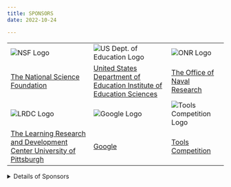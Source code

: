 ```yaml
---
title: SPONSORS
date: 2022-10-24

---
```


| | | |
|-|-|-|
| ![NSF Logo](sponsors/nsf-logo.png) | ![US Dept. of Education Logo](sponsors/Seal_of_the_United_States_Department_of_Education.svg.png) | ![ONR Logo](sponsors/1516213553545.jpg) |
| [The National Science Foundation](https://www.nsf.gov/) | [United States Department of Education Institute of Education Sciences](https://ies.ed.gov/) | [The Office of Naval Research](https://www.onr.navy.mil/) |
| ![LRDC Logo](sponsors/lrdc.jpg) | ![Google Logo](sponsors/768px-Google__G__Logo.svg.png) | ![Tools Competition Logo](sponsors/toolscompetition.jpg) |
| [The Learning Research and Development Center University of Pittsburgh](https://www.lrdc.pitt.edu/) | [Google](https://research.google/outreach/) | [Tools Competition](https://tools-competition.org/) |



<details>
  <summary>Details of Sponsors</summary>
  
  ### Current and Past Sponsors
  <!-- <small> -->
  *   The National Science Foundation through a grant to the Center for Interdisciplinary Research on Constructive Learning Environments ([CIRCLE](https://www.pitt.edu/~circle/)) at the University of Pittsburgh and Carnegie Mellon University. ([NSF Award Abstract #9720359)](https://www.fastlane.nsf.gov/servlet/showaward?award=9720359)
*   The National Science Foundation through a grant to Diane J. Litman [(NSF Award Abstract #0328431)](https://www.fastlane.nsf.gov/servlet/showaward?award=0328431) at the University of Pittsburgh and Julia Hirschberg [(NSF Award Abstract #0328295)](https://www.fastlane.nsf.gov/servlet/showaward?award=0328295) at Columbia University
*   The National Science Foundation through a grant to Kurt A. VanLehn, Carolyn P. Rose, Diane J. Litman, Michelene Chi, and Pamela W. Jordan [(NSF Award Abstract #0325054)](https://www.fastlane.nsf.gov/servlet/showaward?award=0325054) at the University of Pittsburgh
*   The Office of Naval Research through a grant to Diane J. Litman (Adding Spoken Language to a Text-Based Dialogue Tutor)
*   The National Science Foundation through a grant to the [Pittsburgh Science of Learning Center](https://www.learnlab.org) at the University of Pittsburgh and Carnegie Mellon University.[(NSF Award Abstract #0354420)](https://www.nsf.gov/awardsearch/showAward.do?AwardNumber=0354420)
*   The National Science Foundation through a grant to Dan Roth, Diane Litman, James Pellegrino, Sandra Rodriguez-Zas, and ChengXiang Zhai [(NSF Award Abstract #0428472)](https://www.nsf.gov/awardsearch/showAward.do?AwardNumber=0428472) at the University of Illinois at Urbana-Champaign (subcontract to the University of Pittsburgh)
*   The National Science Foundation through a grant to Diane J. Litman and Katherine Forbes-Riley [(NSF Award Abstract #0631930)](https://www.nsf.gov/awardsearch/showAward.do?AwardNumber=0631930)
*   The Office of Naval Research through a grant to Sandra Katz and Diane Litman (Cohesion in Tutorial Dialogue and its Impact on Learning)
*   The Learning Research and Development Center, University of Pittsburgh, through a grant to Diane Litman, Christian Schunn, and Kevin Ashley (Improving Learning from Peer Review with NLP and ITS Techniques)
*   The National Science Foundation through a grant to Diane J. Litman and Katherine Forbes-Riley [(NSF Award Abstract #0914615)](https://www.nsf.gov/awardsearch/showAward.do?AwardNumber=0914615)
*   United States Department of Education Institute of Education Sciences through a grant to S. Katz (PI), P. Jordan (Co-PI), D. Litman (Co-PI) and M. Ford (Co-PI) ([Cognition and Student Learning Award](https://ies.ed.gov/ncer/projects/grant.asp?ProgID=5&grantid=904&NameID=43))
*   The Learning Research and Development Center, University of Pittsburgh, through a grant to Kevin Ashley, Diane Litman, Chris Schunn, and Jingtao Wang (Keeping Instructors Well-Informed in Computer-Supported Peer Review)
*   The National Science Foundation through a grant to Kevin Ashley, Diane Litman, and Christian Schunn [(NSF Award Abstract #1122504)](https://www.nsf.gov/awardsearch/showAward.do?AwardNumber=1122504)
*   United States Department of Education Institute of Education Sciences through a grant to Diane Litman (PI), Kevin Ashley, Amanda Godley and Christian Schunn (Co-PIs) ([Educational Technology Award](https://ies.ed.gov/funding/grantsearch/details.asp?ID=1297))
*   The Learning Research and Development Center, University of Pittsburgh, through a grant to Richard Correnti, Diane Litman, and Lindsay Clare Matsumara (Response-to-Text Prompts to Assess students' Writing Ability: Using Natural Language Processing for Scoring Writing At-Scale)
*   Google through a [Faculty Research Award](https://googleresearch.blogspot.com/2014/02/google-research-awards-winter-2014.html) ( [Peer Review Search & Analytics in MOOCs via Natural Language Processing](http://services.google.com/fh/files/blogs/research-awards-winter-2014.pdf))
*   The Learning Research and Development Center, University of Pittsburgh, through a grant to Muhsin Menekse, Diane Litman, and Jingtao Wang (Improving Undergraduate STEM Education by Integrating Natural Language Processing with Mobile Technologies)
*   The National Science Foundation through a grant to Diane Litman [(NSF Award Abstract #1420784)](https://www.nsf.gov/awardsearch/showAward?AWD_ID=1420784&HistoricalAwards=false)
*   The National Science Foundation through a grant to Christian Schunn, Amanda Godley, and Diane Litman [(NSF Award Abstract #1416980)](https://www.nsf.gov/awardsearch/showAward.do?AwardNumber=1416980)
*   The National Science Foundation through a grant to Rebecca Hwa and Diane Litman [(NSF Award Abstract #1550635)](https://www.nsf.gov/awardsearch/showAward.do?AwardNumber=1550635)
*   The Learning Research and Development Center, University of Pittsburgh, through a grant to Amanda Godley and Diane Litman (Using natural language processing to study the role of specificity and evidence type in text based classroom discussions)
*   United States Department of Education Institute of Education Sciences through a grant to Diane Litman (PI), Richard Correnti, Lindsey Clare Matsumara (Co-PIs) ([Educational Technology Award)](https://ies.ed.gov/funding/grantsearch/details.asp?ID=1847)
*   The National Science Foundation through a grant to Rebecca Hwa, Amanda Godley and Diane Litman [(NSF Award Abstract #1735752)](https://www.nsf.gov/awardsearch/showAward.do?AwardNumber=1735752)
*   United States Department of Education Institute of Education Sciences through a grant to Muhsin Meneske (PI), Diane Litman and Ala Samarapungavan (Co-PIs) ([Postsecondary and Adult Education Award)](http://ies.ed.gov/funding/grantsearch/details.asp?ID=2130)
*   The National Science Foundation through a grant to Amanda Godley and Diane Litman [(NSF Award Abstract #1842334)](https://www.nsf.gov/awardsearch/showAward?AWD_ID=1842334&HistoricalAwards=false)
*   The Learning Research and Development Center, University of Pittsburgh, through a grant to Erin Walker, Diane Litman, and Tim Nokes-Malach (Studying Collaborative Dialogue with a Teachable Robot in a Mathematics Domain)
*   The National Science Foundation through a grant to Amanda Godley and Diane Litman [(NSF Award Abstract #1917673)](https://www.nsf.gov/awardsearch/showAward?AWD_ID=1917673&HistoricalAwards=false&fbclid=IwAR0rbRoFDNRxK-Q9SD6nzXdp-O4s12h3AbZxOA-t3f8LuZ_LBbqMvRJebYA)
*   The National Science Foundation through a grant to Kevin Ashley and Diane Litman [(NSF Award Abstract #2040490)](https://www.nsf.gov/awardsearch/showAward?AWD_ID=2040490)
*   The National Science Foundation through a grant to Erin Walker, Adriana Kovashka, Diane Litmanm, and Tim Nokes-Malach [(NSF Award Abstract #2024645)](https://www.nsf.gov/awardsearch/showAward?AWD_ID=2024645)

  <!-- </small> -->
</details>